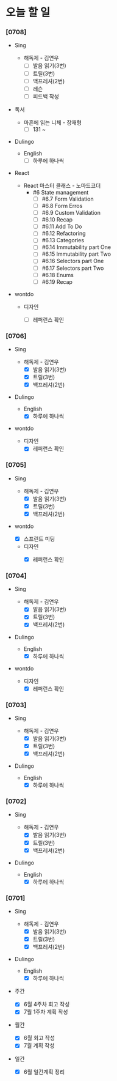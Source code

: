 # 오늘 할 일

### [0708]

- Sing

  - 해독제 - 김연우
    - [ ] 발음 읽기(3번)
    - [ ] 트릴(3번)
    - [ ] 백프레셔(2번)
    - [ ] 레슨
    - [ ] 피드백 작성
- 독서

  - 마흔에 읽는 니체 - 장재형
    - [ ] 131 ~
- Dulingo

  - English
    - [ ] 하루에 하나씩
- React

  - React 마스터 클래스 - 노마드코더
    - #6 State management
      - [ ] #6.7 Form Validation
      - [ ] #6.8 Form Erros
      - [ ] #6.9 Custom Validation
      - [ ] #6.10 Recap
      - [ ] #6.11 Add To Do
      - [ ] #6.12 Refactoring
      - [ ] #6.13 Categories
      - [ ] #6.14 Immutability part One
      - [ ] #6.15 Immutability part Two
      - [ ] #6.16 Selectors part One
      - [ ] #6.17 Selectors part Two
      - [ ] #6.18 Enums
      - [ ] #6.19 Recap
- wontdo
  - 디자인
    - [ ] 레퍼런스 확인



### [0706]

- Sing

  - 해독제 - 김연우
    - [x] 발음 읽기(3번)
    - [x] 트릴(3번)
    - [x] 백프레셔(2번)
- Dulingo

  - English
    - [x] 하루에 하나씩
- wontdo
  - 디자인
    - [x] 레퍼런스 확인

### [0705]

- Sing

  - 해독제 - 김연우
    - [x] 발음 읽기(3번)
    - [x] 트릴(3번)
    - [x] 백프레셔(2번)

- wontdo
  - [x] 스프린트 미팅

  - 디자인
    - [x] 레퍼런스 확인


### [0704]

- Sing

  - 해독제 - 김연우
    - [x] 발음 읽기(3번)
    - [x] 트릴(3번)
    - [x] 백프레셔(2번)

- Dulingo

  - English
    - [x] 하루에 하나씩
- wontdo

  - 디자인
    - [x] 레퍼런스 확인

### [0703]

- Sing

  - 해독제 - 김연우
    - [x] 발음 읽기(3번)
    - [x] 트릴(3번)
    - [x] 백프레셔(2번)
- Dulingo

  - English
    - [x] 하루에 하나씩

### [0702]

- Sing

  - 해독제 - 김연우
    - [x] 발음 읽기(3번)
    - [x] 트릴(3번)
    - [x] 백프레셔(2번)
- Dulingo

  - English
    - [x] 하루에 하나씩

### [0701]

- Sing

  - 해독제 - 김연우
    - [x] 발음 읽기(3번)
    - [x] 트릴(3번)
    - [x] 백프레셔(2번)
- Dulingo
  - English
    - [x] 하루에 하나씩
- 주간
  - [x] 6월 4주차 회고 작성
  - [x] 7월 1주차 계획 작성
- 월간
  - [x] 6월 회고 작성
  - [x] 7월 계획 작성
- 일간
  - [x] 6월 일간계획 정리
